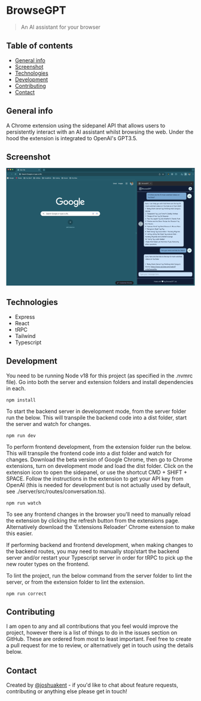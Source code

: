 # BrowseGPT

> An AI assistant for your browser

## Table of contents

-   [General info](#general-info)
-   [Screenshot](#screenshot)
-   [Technologies](#technologies)
-   [Development](#development)
-   [Contributing](#contributing)
-   [Contact](#contact)

## General info

A Chrome extension using the sidepanel API that allows users to persistently interact with an AI assistant whilst browsing the web. Under the hood the extension is integrated to OpenAI's GPT3.5.

## Screenshot

![Screenshot of extension working](./public/app-in-action.jpg)

## Technologies

-   Express
-   React
-   tRPC
-   Tailwind
-   Typescript

## Development

You need to be running Node v18 for this project (as specified in the .nvmrc file). Go into both the server and extension folders and install dependencies in each.

```
npm install
```

To start the backend server in development mode, from the server folder run the below. This will transpile the backend code into a dist folder, start the server and watch for changes.

```
npm run dev
```

To perform frontend development, from the extension folder run the below. This will transpile the frontend code into a dist folder and watch for changes. Download the beta version of Google Chrome, then go to Chrome extensions, turn on development mode and load the dist folder. Click on the extension icon to open the sidepanel, or use the shortcut CMD + SHIFT + SPACE. Follow the instructions in the extension to get your API key from OpenAI (this is needed for development but is not actually used by default, see ./server/src/routes/conversation.ts).

```
npm run watch
```

To see any frontend changes in the browser you'll need to manually reload the extension by clicking the refresh button from the extensions page. Alternatively download the 'Extensions Reloader' Chrome extension to make this easier.

If performing backend and frontend development, when making changes to the backend routes, you may need to manually stop/start the backend server and/or restart your Typescript server in order for tRPC to pick up the new router types on the frontend.

To lint the project, run the below command from the server folder to lint the server, or from the extension folder to lint the extension.

```
npm run correct
```

## Contributing

I am open to any and all contributions that you feel would improve the project, however there is a list of things to do in the issues section on GitHub. These are ordered from most to least important. Feel free to create a pull request for me to review, or alternatively get in touch using the details below.

## Contact

Created by [@joshuakent](mailto:josh.kent94@yahoo.co.uk) - if you'd like to chat about feature requests, contributing or anything else please get in touch!